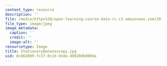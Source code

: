 ```yaml
---
content_type: resource
description: ''
file: /media/https%3A/open-learning-course-data-rc.s3.amazonaws.com/20-020-introduction-to-biological-engineering-design-spring-2009/8c863009fc370c1d93de49920db909da_StationaryBananascopy.jpg
file_type: image/jpeg
image_metadata:
  caption: ''
  credit: ''
  image-alt: ''
resourcetype: Image
title: StationaryBananascopy.jpg
uid: 8c863009-fc37-0c1d-93de-49920db909da
---
```

